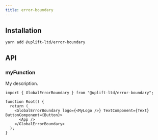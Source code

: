 ```yaml
---
title: error-boundary
---
```


## Installation

    yarn add @uplift-ltd/error-boundary

## API

### myFunction

My description.

```tsx
import { GlobalErrorBoundary } from "@uplift-ltd/error-boundary";

function Root() {
  return (
    <GlobalErrorBoundary logo={<MyLogo />} TextComponent={Text} ButtonComponent={Button}>
      <App />
    </GlobalErrorBoundary>
  );
}
```
